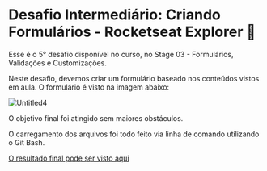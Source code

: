 # Desafio Intermediário: Criando Formulários - Rocketseat Explorer :rocket:

Esse é o 5° desafio disponível no curso, no Stage 03 - Formulários, Validações e Customizações.

Neste desafio, devemos criar um formulário baseado nos conteúdos vistos em aula. O formulário é visto na imagem abaixo:

![Untitled4](https://user-images.githubusercontent.com/106932234/175334149-670facf4-0aaf-499d-82da-9f22001fabe7.png)

O objetivo final foi atingido sem maiores obstáculos.

O carregamento dos arquivos foi todo feito via linha de comando utilizando o Git Bash.

[O resultado final pode ser visto aqui](https://andreviapiana.github.io/form-mentoria/)